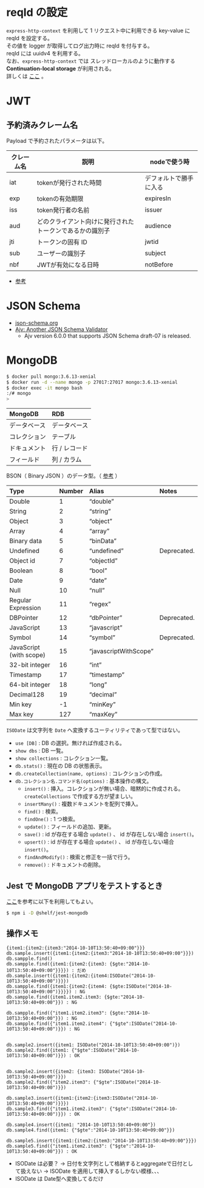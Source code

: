 # reqId の設定

`express-http-context` を利用して 1 リクエスト中に利用できる key-value に reqId を設定する。  
その値を logger が取得してログ出力時に reqId を付与する。  
reqId には uuidv4 を利用する。  
なお、`express-http-context` では スレッドローカルのように動作する **Continuation-local storage** が利用される。  
詳しくは [ここ](https://github.com/jeff-lewis/cls-hooked#readme) 。

# JWT

## 予約済みクレーム名

Payload で予約されたパラメータは以下。

|クレーム名|説明|nodeで使う時|
|---|---|---|
|iat|tokenが発行された時間|デフォルトで勝手に入る|
|exp|tokenの有効期限|expiresIn|
|iss|token発行者の名前|issuer|
|aud|どのクライアント向けに発行されたトークンであるかの識別子|audience|
|jti|トークンの固有 ID|jwtid|
|sub|ユーザーの識別子|subject|
|nbf|JWTが有効になる日時|notBefore|

- [参考](https://qiita.com/keitatata/items/fa89f007de21e286df17)

# JSON Schema

- [json-schema.org](https://json-schema.org/)
- [Ajv: Another JSON Schema Validator](https://github.com/epoberezkin/ajv)
    - Ajv version 6.0.0 that supports JSON Schema draft-07 is released.

# MongoDB

```bash
$ docker pull mongo:3.6.13-xenial
$ docker run -d --name mongo -p 27017:27017 mongo:3.6.13-xenial
$ docker exec -it mongo bash
:/# mongo
>
```

|MongoDB|RDB|
|:---|:---|
|データベース|データベース|
|コレクション|テーブル|
|ドキュメント|行 / レコード|
|フィールド|列 / カラム|

BSON（ Binary JSON ）のデータ型。（ [参考](https://docs.mongodb.com/manual/reference/operator/query/type/) ）

|Type|Number|Alias|Notes|
|:---|:---|:---|:---|
|Double|1|“double”||
|String|2|“string”||
|Object|3|“object”||
|Array|4|“array”||
|Binary data|5|“binData”||
|Undefined|6|“undefined”|Deprecated.|
|Object id|7|“objectId”||
|Boolean|8|“bool”||
|Date|9|“date”||
|Null|10|“null”||
|Regular Expression|11|“regex”||
|DBPointer|12|“dbPointer”|Deprecated.|
|JavaScript|13|“javascript”||
|Symbol|14|“symbol”|Deprecated.|
|JavaScript (with scope)|15|“javascriptWithScope”||
|32-bit integer|16|“int”||
|Timestamp|17|“timestamp”||
|64-bit integer|18|“long”||
|Decimal128|19|“decimal”||
|Min key|-1|“minKey”||
|Max key|127|“maxKey”||

`ISODate` は文字列を `Date` へ変換するユーティリティであって型ではない。

- `use [DB]` : DB の選択。無ければ作成される。
- `show dbs` : DB 一覧。
- `show collections` : コレクション一覧。
- `db.stats()` : 現在の DB の状態表示。
- `db.createCollection(name, options)` : コレクションの作成。
- `db.コレクション名.コマンド名(options)` : 基本操作の構文。
    - `insert()` : 挿入。コレクションが無い場合、暗黙的に作成される。`createCollections` で作成する方が望ましい。
    - `insertMany()` : 複数ドキュメントを配列で挿入。
    - `find()` : 検索。
    - `findOne()` : 1 つ検索。
    - `update()` : フィールドの追加、更新。
    - `save()` :  id が存在する場合 `update()` 、 id が存在しない場合 `insert()`。
    - `upsert()` :  id が存在する場合 `update()` 、 id が存在しない場合 `insert()`。
    - `findAndModify()` : 検索と修正を一括で行う。
    - `remove()` : ドキュメントの削除。

## Jest で MongoDB アプリをテストするとき

[ここ](https://jestjs.io/docs/en/mongodb)を参考に以下を利用してもよい。

```bash
$ npm i -D @shelf/jest-mongodb
```

## 操作メモ

```
{item1:{item2:{item3:"2014-10-10T13:50:40+09:00"}}}
db.sample.insert({item1:{item2:{item3:"2014-10-10T13:50:40+09:00"}}})
db.sampple.find()
db.sampple.find({item1:{item2:{item3: {$gte:"2014-10-10T13:50:40+09:00"}}}}) : だめ
db.sample.insert({item1:{item2:{item4:ISODate("2014-10-10T13:50:40+09:00")}}})
db.sampple.find({item1:{item2:{item4: {$gte:ISODate("2014-10-10T13:50:40+09:00")}}}}) : NG
db.sampple.find({item1.item2.item3: {$gte:"2014-10-10T13:50:40+09:00"}}) : NG

db.sampple.find({"item1.item2.item3": {$gte:"2014-10-10T13:50:40+09:00"}}) : NG
db.sampple.find({"item1.item2.item4": {"$gte":ISODate("2014-10-10T13:50:40+09:00")}}) : NG


db.sample2.insert({item1: ISODate("2014-10-10T13:50:40+09:00")})
db.sample2.find({item1: {"$gte":ISODate("2014-10-10T13:50:40+09:00")}}) : OK


db.sample2.insert({item2: {item3: ISODate("2014-10-10T13:50:40+09:00")}})
db.sample2.find({"item2.item3": {"$gte":ISODate("2014-10-10T13:50:40+09:00")}})

db.sample3.insert({item1:{item2:{item3:ISODate("2014-10-10T13:50:40+09:00")}}})
db.sample3.find({"item1.item2.item3": {"$gte":ISODate("2014-10-10T13:50:40+09:00")}}) : OK

db.sample4.insert({item1: "2014-10-10T13:50:40+09:00"})
db.sample4.find({item1: {"$gte":"2014-10-10T13:50:40+09:00"}})

db.sample5.insert({item1:{item2:{item3:"2014-10-10T13:50:40+09:00"}}})
db.sample5.find({"item1.item2.item3": {"$gte":"2014-10-10T13:50:40+09:00"}}) : OK
```

- ISODate は必要？ -> 日付を文字列として格納するとaggregateで日付として扱えない -> ISODate を適用して挿入するしかない模様、、、
- ISODate は Date型へ変換してるだけ
